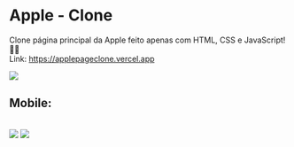 # Apple - Clone
Clone página principal da Apple feito apenas com HTML, CSS e JavaScript! 🍎🔥
<br>
Link: https://applepageclone.vercel.app

<img src="https://user-images.githubusercontent.com/108599877/206295864-b1f5b7fb-b937-4cff-9b3f-f81e438a5ca1.png">

<h2>Mobile:</h2>
<br>
<div style="display: inline">
  <img src="https://user-images.githubusercontent.com/108599877/178341517-e6cead5a-098b-41f2-bb15-abb4b814b8e4.png" width="calc(100%/2)">
  <img src="https://user-images.githubusercontent.com/108599877/178341584-5049fba4-9099-4afc-b8c2-ba729c0c6ca5.png" width="calc(100%/2)">
</div>
